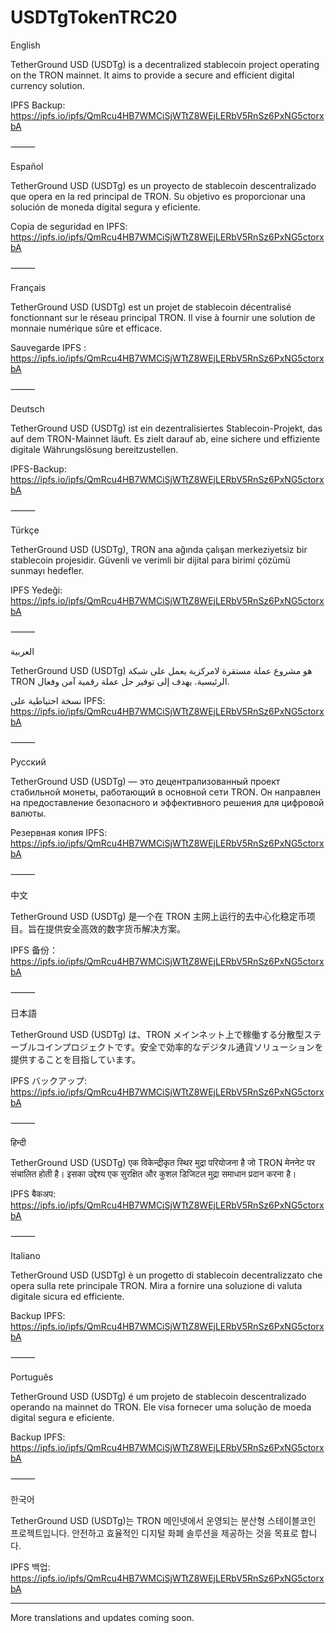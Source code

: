 # USDTgTokenTRC20

English

TetherGround USD (USDTg) is a decentralized stablecoin project operating on the TRON mainnet. It aims to provide a secure and efficient digital currency solution.

IPFS Backup:
https://ipfs.io/ipfs/QmRcu4HB7WMCiSjWTtZ8WEjLERbV5RnSz6PxNG5ctorxbA

⸻

Español

TetherGround USD (USDTg) es un proyecto de stablecoin descentralizado que opera en la red principal de TRON. Su objetivo es proporcionar una solución de moneda digital segura y eficiente.

Copia de seguridad en IPFS:
https://ipfs.io/ipfs/QmRcu4HB7WMCiSjWTtZ8WEjLERbV5RnSz6PxNG5ctorxbA

⸻

Français

TetherGround USD (USDTg) est un projet de stablecoin décentralisé fonctionnant sur le réseau principal TRON. Il vise à fournir une solution de monnaie numérique sûre et efficace.

Sauvegarde IPFS :
https://ipfs.io/ipfs/QmRcu4HB7WMCiSjWTtZ8WEjLERbV5RnSz6PxNG5ctorxbA

⸻

Deutsch

TetherGround USD (USDTg) ist ein dezentralisiertes Stablecoin-Projekt, das auf dem TRON-Mainnet läuft. Es zielt darauf ab, eine sichere und effiziente digitale Währungslösung bereitzustellen.

IPFS-Backup:
https://ipfs.io/ipfs/QmRcu4HB7WMCiSjWTtZ8WEjLERbV5RnSz6PxNG5ctorxbA

⸻

Türkçe

TetherGround USD (USDTg), TRON ana ağında çalışan merkeziyetsiz bir stablecoin projesidir. Güvenli ve verimli bir dijital para birimi çözümü sunmayı hedefler.

IPFS Yedeği:
https://ipfs.io/ipfs/QmRcu4HB7WMCiSjWTtZ8WEjLERbV5RnSz6PxNG5ctorxbA

⸻

العربية

TetherGround USD (USDTg) هو مشروع عملة مستقرة لامركزية يعمل على شبكة TRON الرئيسية. يهدف إلى توفير حل عملة رقمية آمن وفعال.

نسخة احتياطية على IPFS:
https://ipfs.io/ipfs/QmRcu4HB7WMCiSjWTtZ8WEjLERbV5RnSz6PxNG5ctorxbA

⸻

Русский

TetherGround USD (USDTg) — это децентрализованный проект стабильной монеты, работающий в основной сети TRON. Он направлен на предоставление безопасного и эффективного решения для цифровой валюты.

Резервная копия IPFS:
https://ipfs.io/ipfs/QmRcu4HB7WMCiSjWTtZ8WEjLERbV5RnSz6PxNG5ctorxbA

⸻

中文

TetherGround USD (USDTg) 是一个在 TRON 主网上运行的去中心化稳定币项目。旨在提供安全高效的数字货币解决方案。

IPFS 备份：
https://ipfs.io/ipfs/QmRcu4HB7WMCiSjWTtZ8WEjLERbV5RnSz6PxNG5ctorxbA

⸻

日本語

TetherGround USD (USDTg) は、TRON メインネット上で稼働する分散型ステーブルコインプロジェクトです。安全で効率的なデジタル通貨ソリューションを提供することを目指しています。

IPFS バックアップ:
https://ipfs.io/ipfs/QmRcu4HB7WMCiSjWTtZ8WEjLERbV5RnSz6PxNG5ctorxbA

⸻

हिन्दी

TetherGround USD (USDTg) एक विकेन्द्रीकृत स्थिर मुद्रा परियोजना है जो TRON मेननेट पर संचालित होती है। इसका उद्देश्य एक सुरक्षित और कुशल डिजिटल मुद्रा समाधान प्रदान करना है।

IPFS बैकअप:
https://ipfs.io/ipfs/QmRcu4HB7WMCiSjWTtZ8WEjLERbV5RnSz6PxNG5ctorxbA

⸻

Italiano

TetherGround USD (USDTg) è un progetto di stablecoin decentralizzato che opera sulla rete principale TRON. Mira a fornire una soluzione di valuta digitale sicura ed efficiente.

Backup IPFS:
https://ipfs.io/ipfs/QmRcu4HB7WMCiSjWTtZ8WEjLERbV5RnSz6PxNG5ctorxbA

⸻

Português

TetherGround USD (USDTg) é um projeto de stablecoin descentralizado operando na mainnet do TRON. Ele visa fornecer uma solução de moeda digital segura e eficiente.

Backup IPFS:
https://ipfs.io/ipfs/QmRcu4HB7WMCiSjWTtZ8WEjLERbV5RnSz6PxNG5ctorxbA

⸻

한국어

TetherGround USD (USDTg)는 TRON 메인넷에서 운영되는 분산형 스테이블코인 프로젝트입니다. 안전하고 효율적인 디지털 화폐 솔루션을 제공하는 것을 목표로 합니다.

IPFS 백업:
https://ipfs.io/ipfs/QmRcu4HB7WMCiSjWTtZ8WEjLERbV5RnSz6PxNG5ctorxbA

---

More translations and updates coming soon.